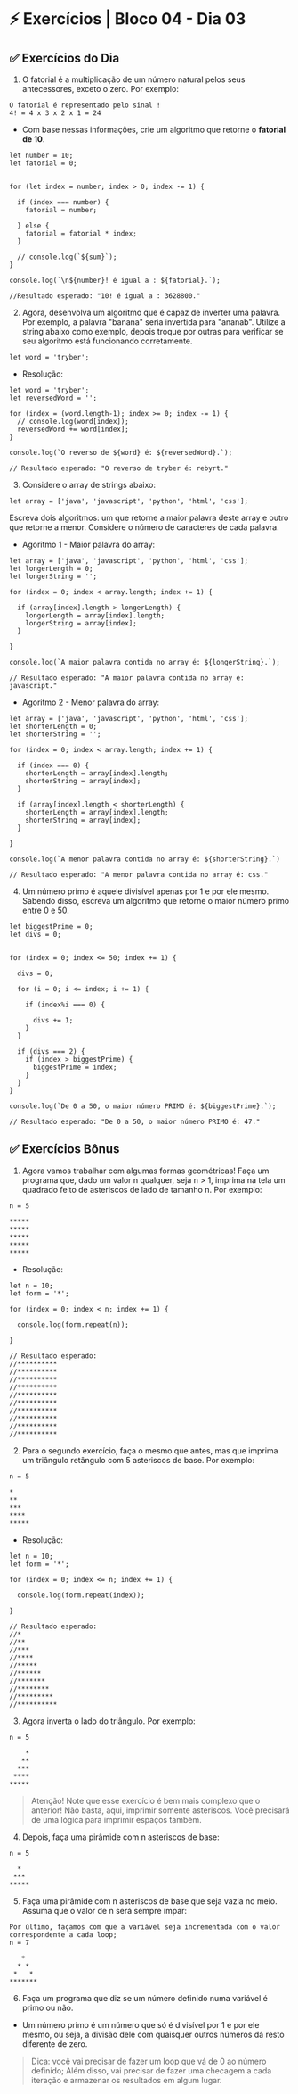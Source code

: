 # &#9889; Exercícios | Bloco 04 - Dia 03

## &#9989; Exercícios do Dia
1. O fatorial é a multiplicação de um número natural pelos seus antecessores, exceto o zero. Por exemplo:
```
O fatorial é representado pelo sinal !
4! = 4 x 3 x 2 x 1 = 24
```
- Com base nessas informações, crie um algoritmo que retorne o **fatorial de 10**.
```
let number = 10;
let fatorial = 0;


for (let index = number; index > 0; index -= 1) {

  if (index === number) {
    fatorial = number;

  } else {
    fatorial = fatorial * index;
  }

  // console.log(`${sum}`);
}

console.log(`\n${number}! é igual a : ${fatorial}.`);

//Resultado esperado: "10! é igual a : 3628800."
```

2. Agora, desenvolva um algoritmo que é capaz de inverter uma palavra. Por exemplo, a palavra "banana" seria invertida para "ananab". Utilize a string abaixo como exemplo, depois troque por outras para verificar se seu algoritmo está funcionando corretamente.
```
let word = 'tryber';
```
- Resolução:
```
let word = 'tryber';
let reversedWord = '';

for (index = (word.length-1); index >= 0; index -= 1) {
  // console.log(word[index]);
  reversedWord += word[index];
}

console.log(`O reverso de ${word} é: ${reversedWord}.`);

// Resultado esperado: "O reverso de tryber é: rebyrt."
```

3. Considere o array de strings abaixo:
```
let array = ['java', 'javascript', 'python', 'html', 'css'];
```
Escreva dois algoritmos: um que retorne a maior palavra deste array e outro que retorne a menor. Considere o número de caracteres de cada palavra.
- Agoritmo 1 - Maior palavra do array:
```
let array = ['java', 'javascript', 'python', 'html', 'css'];
let longerLength = 0;
let longerString = '';

for (index = 0; index < array.length; index += 1) {

  if (array[index].length > longerLength) {
    longerLength = array[index].length;
    longerString = array[index];
  }

}

console.log(`A maior palavra contida no array é: ${longerString}.`);

// Resultado esperado: "A maior palavra contida no array é: javascript."
```

- Agoritmo 2 - Menor palavra do array:
```
let array = ['java', 'javascript', 'python', 'html', 'css'];
let shorterLength = 0;
let shorterString = '';

for (index = 0; index < array.length; index += 1) {

  if (index === 0) {
    shorterLength = array[index].length;
    shorterString = array[index];
  }

  if (array[index].length < shorterLength) {
    shorterLength = array[index].length;
    shorterString = array[index];
  }

}

console.log(`A menor palavra contida no array é: ${shorterString}.`)

// Resultado esperado: "A menor palavra contida no array é: css."
```

4. Um número primo é aquele divisível apenas por 1 e por ele mesmo. Sabendo disso, escreva um algoritmo que retorne o maior número primo entre 0 e 50.
```
let biggestPrime = 0;
let divs = 0;


for (index = 0; index <= 50; index += 1) {

  divs = 0;

  for (i = 0; i <= index; i += 1) {

    if (index%i === 0) {

      divs += 1;
    }
  }

  if (divs === 2) {
    if (index > biggestPrime) {
      biggestPrime = index;
    }
  }
}

console.log(`De 0 a 50, o maior número PRIMO é: ${biggestPrime}.`);

// Resultado esperado: "De 0 a 50, o maior número PRIMO é: 47."
```

## &#9989; Exercícios Bônus

1. Agora vamos trabalhar com algumas formas geométricas! Faça um programa que, dado um valor n qualquer, seja n > 1, imprima na tela um quadrado feito de asteriscos de lado de tamanho n. Por exemplo:
```
n = 5

*****
*****
*****
*****
*****
```
- Resolução:
```
let n = 10;
let form = '*';

for (index = 0; index < n; index += 1) {

  console.log(form.repeat(n));

}

// Resultado esperado:
//**********
//**********
//**********
//**********
//**********
//**********
//**********
//**********
//**********
//**********
```


2. Para o segundo exercício, faça o mesmo que antes, mas que imprima um triângulo retângulo com 5 asteriscos de base. Por exemplo:
```
n = 5

*
**
***
****
*****
```
- Resolução:
```
let n = 10;
let form = '*';

for (index = 0; index <= n; index += 1) {

  console.log(form.repeat(index));

}

// Resultado esperado:
//*
//**
//***
//****
//*****
//******
//*******
//********
//*********
//**********
```

3. Agora inverta o lado do triângulo. Por exemplo:
```
n = 5

    *
   **
  ***
 ****
*****
```
> Atenção! Note que esse exercício é bem mais complexo que o anterior! Não basta, aqui, imprimir somente asteriscos. Você precisará de uma lógica para imprimir espaços também.

4. Depois, faça uma pirâmide com n asteriscos de base:
```
n = 5

  *
 ***
*****
```

5. Faça uma pirâmide com n asteriscos de base que seja vazia no meio. Assuma que o valor de n será sempre ímpar:
```
Por último, façamos com que a variável seja incrementada com o valor correspondente a cada loop;
n = 7

   *
  * *
 *   *
*******
```


6. Faça um programa que diz se um número definido numa variável é primo ou não.
- Um número primo é um número que só é divisível por 1 e por ele mesmo, ou seja, a divisão dele com quaisquer outros números dá resto diferente de zero.
> Dica: você vai precisar de fazer um loop que vá de 0 ao número definido; Além disso, vai precisar de fazer uma checagem a cada iteração e armazenar os resultados em algum lugar.
